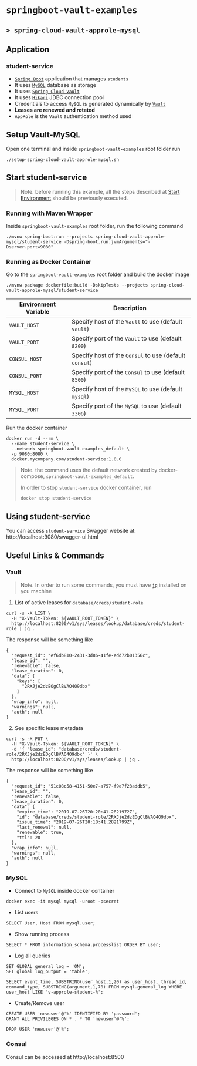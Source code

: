 # `springboot-vault-examples`
## `> spring-cloud-vault-approle-mysql`

## Application

### student-service

- [`Spring Boot`](https://docs.spring.io/spring-boot/docs/current/reference/htmlsingle/) application that manages `students`
- It uses [`MySQL`](https://www.mysql.com/) database as storage
- It uses [`Spring Cloud Vault`](https://cloud.spring.io/spring-cloud-vault/spring-cloud-vault.html)
- It uses [`Hikari`](https://github.com/brettwooldridge/HikariCP) JDBC connection pool
- Credentials to access `MySQL` is generated dynamically by [`Vault`](https://www.vaultproject.io)
- **Leases are renewed and rotated**
- `AppRole` is the `Vault` authentication method used

## Setup Vault-MySQL

Open one terminal and inside `springboot-vault-examples` root folder run
```
./setup-spring-cloud-vault-approle-mysql.sh
```

## Start student-service

> Note. before running this example, all the steps described at [Start Environment](https://github.com/ivangfr/springboot-vault-examples#start-environment) should be previously executed.

### Running with Maven Wrapper

Inside `springboot-vault-examples` root folder, run the following command
```
./mvnw spring-boot:run --projects spring-cloud-vault-approle-mysql/student-service -Dspring-boot.run.jvmArguments="-Dserver.port=9080"
```

### Running as Docker Container

Go to the `springboot-vault-examples` root folder and build the docker image
```
./mvnw package dockerfile:build -DskipTests --projects spring-cloud-vault-approle-mysql/student-service
```
| Environment Variable | Description                                              |
| -------------------- | ---------------------------------------------------------|
| `VAULT_HOST`         | Specify host of the `Vault` to use (default `vault`)     |
| `VAULT_PORT`         | Specify port of the `Vault` to use (default `8200`)      |
| `CONSUL_HOST`        | Specify host of the `Consul` to use (default `consul`)   |
| `CONSUL_PORT`        | Specify port of the `Consul` to use (default `8500`)     |
| `MYSQL_HOST`         | Specify host of the `MySQL` to use (default `mysql`)     |
| `MYSQL_PORT`         | Specify port of the `MySQL` to use (default `3306`)      |

Run the docker container
```
docker run -d --rm \
  --name student-service \
  --network springboot-vault-examples_default \
  -p 9080:8080 \
  docker.mycompany.com/student-service:1.0.0
```
> Note. the command uses the default network created by docker-compose, `springboot-vault-examples_default`.
>
> In order to stop `student-service` docker container, run
> ```
> docker stop student-service 
> ```

## Using student-service

You can access `student-service` Swagger website at: http://localhost:9080/swagger-ui.html

## Useful Links & Commands

### Vault

> Note. In order to run some commands, you must have [`jq`](https://stedolan.github.io/jq) installed on you machine

1. List of active leases for `database/creds/student-role`
```
curl -s -X LIST \
  -H "X-Vault-Token: ${VAULT_ROOT_TOKEN}" \
  http://localhost:8200/v1/sys/leases/lookup/database/creds/student-role | jq .
```

The response will be something like
```
{
  "request_id": "ef6db810-2431-3d86-41fe-edd72b01356c",
  "lease_id": "",
  "renewable": false,
  "lease_duration": 0,
  "data": {
    "keys": [
      "2RXJje2dzEOgClBVAO4O9dbx"
    ]
  },
  "wrap_info": null,
  "warnings": null,
  "auth": null
}
```

2. See specific lease metadata
```
curl -s -X PUT \
  -H "X-Vault-Token: ${VAULT_ROOT_TOKEN}" \
  -d '{ "lease_id": "database/creds/student-role/2RXJje2dzEOgClBVAO4O9dbx" }' \
  http://localhost:8200/v1/sys/leases/lookup | jq .
```

The response will be something like
```
{
  "request_id": "51c08c58-4151-50e7-a757-f9e7f23addb5",
  "lease_id": "",
  "renewable": false,
  "lease_duration": 0,
  "data": {
    "expire_time": "2019-07-26T20:20:41.2821972Z",
    "id": "database/creds/student-role/2RXJje2dzEOgClBVAO4O9dbx",
    "issue_time": "2019-07-26T20:18:41.2821799Z",
    "last_renewal": null,
    "renewable": true,
    "ttl": 28
  },
  "wrap_info": null,
  "warnings": null,
  "auth": null
}
```

### MySQL

- Connect to `MySQL` inside docker container
```
docker exec -it mysql mysql -uroot -psecret
```

- List users
```
SELECT User, Host FROM mysql.user;
```

- Show running process
```
SELECT * FROM information_schema.processlist ORDER BY user;
```

- Log all queries
```
SET GLOBAL general_log = 'ON';
SET global log_output = 'table';

SELECT event_time, SUBSTRING(user_host,1,20) as user_host, thread_id, command_type, SUBSTRING(argument,1,70) FROM mysql.general_log WHERE user_host LIKE 'v-approle-student-%';
```

- Create/Remove user
```
CREATE USER 'newuser'@'%' IDENTIFIED BY 'password';
GRANT ALL PRIVILEGES ON * . * TO 'newuser'@'%';

DROP USER 'newuser'@'%';
```

### Consul

Consul can be accessed at http://localhost:8500
